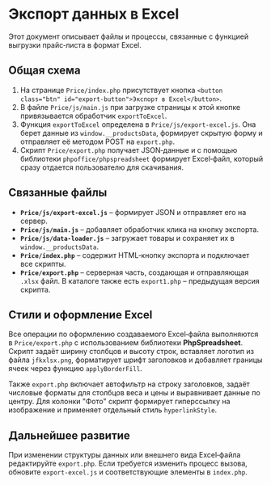 # Экспорт данных в Excel

Этот документ описывает файлы и процессы, связанные с функцией выгрузки прайс‑листа в формат Excel.

## Общая схема
1. На странице `Price/index.php` присутствует кнопка `<button class="btn" id="export-button">Экспорт в Excel</button>`.
2. В файле `Price/js/main.js` при загрузке страницы к этой кнопке привязывается обработчик `exportToExcel`.
3. Функция `exportToExcel` определена в `Price/js/export-excel.js`. Она берет данные из `window.__productsData`, формирует скрытую форму и отправляет её методом POST на `export.php`.
4. Скрипт `Price/export.php` получает JSON‑данные и с помощью библиотеки `phpoffice/phpspreadsheet` формирует Excel‑файл, который сразу отдается пользователю для скачивания.

## Связанные файлы
- **`Price/js/export-excel.js`** – формирует JSON и отправляет его на сервер.
- **`Price/js/main.js`** – добавляет обработчик клика на кнопку экспорта.
- **`Price/js/data-loader.js`** – загружает товары и сохраняет их в `window.__productsData`.
- **`Price/index.php`** – содержит HTML‑кнопку экспорта и подключает все скрипты.
- **`Price/export.php`** – серверная часть, создающая и отправляющая `.xlsx` файл. В каталоге также есть `export1.php` – предыдущая версия скрипта.

## Стили и оформление Excel
Все операции по оформлению создаваемого Excel‑файла выполняются в `Price/export.php` с использованием библиотеки **PhpSpreadsheet**. Скрипт задаёт ширину столбцов и высоту строк, вставляет логотип из файла `jfkxlsx.png`, форматирует шрифт заголовков и добавляет границы ячеек через функцию `applyBorderFill`.

Также `export.php` включает автофильтр на строку заголовков, задаёт числовые форматы для столбцов веса и цены и выравнивает данные по центру. Для колонки "Фото" скрипт формирует гиперссылку на изображение и применяет отдельный стиль `hyperlinkStyle`.

## Дальнейшее развитие
При изменении структуры данных или внешнего вида Excel‑файла редактируйте `export.php`. Если требуется изменить процесс вызова, обновите `export-excel.js` и соответствующие элементы в `index.php`.
